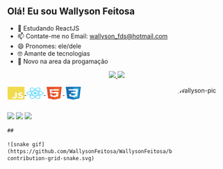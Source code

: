 ## Olá! Eu sou Wallyson Feitosa

- 🌱 Estudando ReactJS
- 📫 Contate-me no Email: wallyson_fds@hotmail.com
- 😄 Pronomes: ele/dele
- 🤓 Amante de tecnologias 
- 🌟 Novo na area da progamação

<div align="center">
  <a href="https://github.com/WallysonFeitosa">
  <img height="180em" src="https://github-readme-stats.vercel.app/api?username=WallysonFeitosa&show_icons=true&theme=dracula&include_all_commits=true&count_private=true"/>
  <img height="180em" src="https://github-readme-stats.vercel.app/api/top-langs/?username=WallysonFeitosa&layout=compact&langs_count=7&theme=dracula"/>
</div>
<div style="display: inline_block"><br>
  <img align="center" alt="Wallyson-Js" height="30" width="40" src="https://raw.githubusercontent.com/devicons/devicon/master/icons/javascript/javascript-plain.svg">
  <img align="center" alt="Wallyson-React" height="30" width="40" src="https://raw.githubusercontent.com/devicons/devicon/master/icons/react/react-original.svg">
  <img align="center" alt="Wallyson-HTML" height="30" width="40" src="https://raw.githubusercontent.com/devicons/devicon/master/icons/html5/html5-original.svg">
  <img align="center" alt="Wallyson-CSS" height="30" width="40" src="https://raw.githubusercontent.com/devicons/devicon/master/icons/css3/css3-original.svg">
  <img align="right" alt="Wallyson-pic" height="125" style="border-radius:50px;"src="https://i.picasion.com/pic92/919c0bd453abd1a5664387a1dcfe4541.gif" width="125" height="150">
 </div>
  
  ##
  
<div> 
  <a href="https://instagram.com/khada_wallyson" target="_blank"><img src="https://img.shields.io/badge/-Instagram-%23E4405F?style=for-the-badge&logo=instagram&logoColor=white" target="_blank"></a>
  <a href = "mailto:wallyson_fds@hotmail.com"><img src="https://img.shields.io/badge/-Gmail-%23333?style=for-the-badge&logo=gmail&logoColor=white" target="_blank"></a>
  <a href="https://www.linkedin.com/in/Wal" target="_blank"><img src="https://img.shields.io/badge/-LinkedIn-%230077B5?style=for-the-badge&logo=linkedin&logoColor=white" target="_blank"></a> 
    
    ##
    
    ![snake gif](https://github.com/WallysonFeitosa/WallysonFeitosa/blob/output/github-contribution-grid-snake.svg)
    
</div>
  
